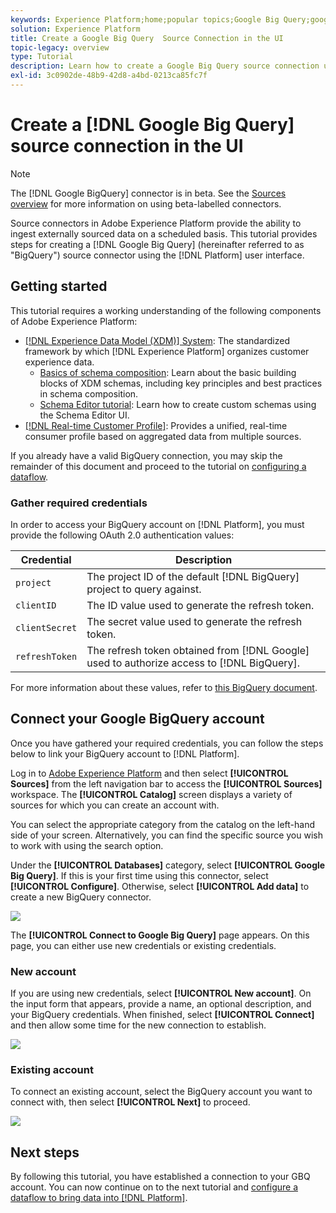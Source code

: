 ```yaml
---
keywords: Experience Platform;home;popular topics;Google Big Query;google big query;GBQ;gbq
solution: Experience Platform
title: Create a Google Big Query  Source Connection in the UI
topic-legacy: overview
type: Tutorial
description: Learn how to create a Google Big Query source connection using the Adobe Experience Platform UI.
exl-id: 3c0902de-48b9-42d8-a4bd-0213ca85fc7f
---
```

# Create a [!DNL Google Big Query] source connection in the UI

>[!NOTE]
>
> The [!DNL Google BigQuery] connector is in beta. See the [Sources overview](../../../../home.md#terms-and-conditions) for more information on using beta-labelled connectors.

Source connectors in Adobe Experience Platform provide the ability to ingest externally sourced data on a scheduled basis. This tutorial provides steps for creating a [!DNL Google Big Query] (hereinafter referred to as "BigQuery") source connector using the [!DNL Platform] user interface.

## Getting started

This tutorial requires a working understanding of the following components of Adobe Experience Platform:

*   [[!DNL Experience Data Model (XDM)] System](../../../../../xdm/home.md): The standardized framework by which [!DNL Experience Platform] organizes customer experience data.
    *   [Basics of schema composition](../../../../../xdm/schema/composition.md): Learn about the basic building blocks of XDM schemas, including key principles and best practices in schema composition.
    *   [Schema Editor tutorial](../../../../../xdm/tutorials/create-schema-ui.md): Learn how to create custom schemas using the Schema Editor UI.
*   [[!DNL Real-time Customer Profile]](../../../../../profile/home.md): Provides a unified, real-time consumer profile based on aggregated data from multiple sources.

If you already have a valid BigQuery connection, you may skip the remainder of this document and proceed to the tutorial on [configuring a dataflow](../../dataflow/databases.md).

### Gather required credentials

In order to access your BigQuery account on [!DNL Platform], you must provide the following OAuth 2.0 authentication values:

| Credential | Description |
| ---------- | ----------- |
| `project` | The project ID of the default [!DNL BigQuery] project to query against. |
| `clientID` | The ID value used to generate the refresh token. |
| `clientSecret` | The secret value used to generate the refresh token. |
| `refreshToken` | The refresh token obtained from [!DNL Google] used to authorize access to [!DNL BigQuery]. |

For more information about these values, refer to [this BigQuery document](https://cloud.google.com/storage/docs/json_api/v1/how-tos/authorizing).

## Connect your Google BigQuery account

Once you have gathered your required credentials, you can follow the steps below  to link your BigQuery account to [!DNL Platform].

Log in to [Adobe Experience Platform](https://platform.adobe.com) and then select **[!UICONTROL Sources]** from the left navigation bar to access the **[!UICONTROL Sources]** workspace. The **[!UICONTROL Catalog]** screen displays a variety of sources for which you can create an account with.

You can select the appropriate category from the catalog on the left-hand side of your screen. Alternatively, you can find the specific source you wish to work with using the search option.

Under the **[!UICONTROL Databases]** category, select **[!UICONTROL Google Big Query]**. If this is your first time using this connector, select **[!UICONTROL Configure]**. Otherwise, select **[!UICONTROL Add data]** to create a new BigQuery connector. 

![](../../../../images/tutorials/create/google-big-query/catalog.png)

The **[!UICONTROL Connect to Google Big Query]** page appears. On this page, you can either use new credentials or existing credentials.

### New account

If you are using new credentials, select **[!UICONTROL New account]**. On the input form that appears, provide a name, an optional description, and your BigQuery credentials. When finished, select **[!UICONTROL Connect]** and then allow some time for the new connection to establish.

![](../../../../images/tutorials/create/google-big-query/new.png)

### Existing account

To connect an existing account, select the BigQuery account you want to connect with, then select **[!UICONTROL Next]** to proceed.

![](../../../../images/tutorials/create/google-big-query/existing.png)

## Next steps

By following this tutorial, you have established a connection to your GBQ account. You can now continue on to the next tutorial and [configure a dataflow to bring data into [!DNL Platform]](../../dataflow/databases.md).
